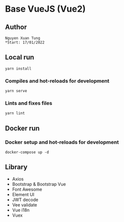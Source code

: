 # Base VueJS (Vue2)

## Author
```
Nguyen Xuan Tung
*Start: 17/01/2022
```

## Local run
```
yarn install
```

### Compiles and hot-reloads for development
```
yarn serve
```

### Lints and fixes files
```
yarn lint
```

## Docker run

### Docker setup and hot-reloads for development
```docker-compose up -d```

## Library

- Axios
- Bootstrap & Bootstrap Vue
- Font Awesome
- Element UI
- JWT decode
- Vee validate
- Vue i18n
- Vuex
